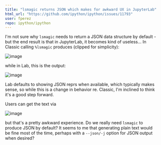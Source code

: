 ```yaml
---
title: "lsmagic returns JSON which makes for awkward UX in JupyterLab"
html_url: "https://github.com/ipython/ipython/issues/11793"
user: fperez
repo: ipython/ipython
---
```


I'm not sure why `lsmagic` needs to return a JSON data structure by default - but the end result is that in JupyterLab, it becomes kind of useless... In Classic calling `%lsmagic` produces (clipped for simplicity):

![image](https://user-images.githubusercontent.com/57394/59727806-1dd02380-91ec-11e9-92a7-9f5a367763f5.png)

while in Lab, this is the output:

![image](https://user-images.githubusercontent.com/57394/59727824-35a7a780-91ec-11e9-992c-3a361f52b5fe.png)

Lab defaults to showing JSON reprs when available, which typically makes sense, so while this is a change in behavior re. Classic, I'm inclined to think it's a good step forward.

Users can get the text via

![image](https://user-images.githubusercontent.com/57394/59727854-5e2fa180-91ec-11e9-90c0-5340eb2f1f92.png)

but that's  a pretty awkward experience.  Do we really need `lsmagic` to produce JSON by default? It seems to me that generating plain text would be fine most of the time, perhaps with a `--json/-j` option for JSON output when desired?